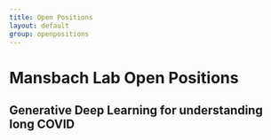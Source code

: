 ```yaml
---
title: Open Positions
layout: default
group: openpositions
---
```


# Mansbach Lab Open Positions

## Generative Deep Learning for understanding long COVID
